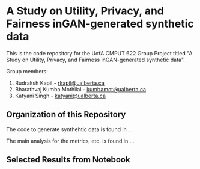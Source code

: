 # A Study on Utility, Privacy, and Fairness inGAN-generated synthetic data

This is the code repository for the UofA CMPUT 622 Group Project titled "A Study on Utility, Privacy, and Fairness inGAN-generated synthetic data".

Group members: 
1. Rudraksh Kapil - rkapil@ualberta.ca
2. Bharathvaj Kumba Mothilal - kumbamot@ualberta.ca
3. Katyani Singh - katyani@ualberta.ca

## Organization of this Repository

The code to generate synthehtic data is found in ...

The main analysis for the metrics, etc. is found in ...


## Selected Results from Notebook
